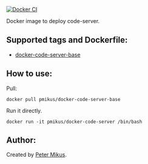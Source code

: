 [![Docker CI](https://github.com/pmikus/docker-code-server/actions/workflows/CI.yml/badge.svg)](https://github.com/pmikus/docker-code-serer/actions/workflows/CI.yml)


Docker image to deploy code-server.

## Supported tags and Dockerfile:

- [docker-code-server-base](https://github.com/pmikus/docker-code-server/blob/main/base/Dockerfile)

## How to use:

Pull:

```shell
docker pull pmikus/docker-code-server-base
```

Run it directly.

```shell
docker run -it pmikus/docker-code-server /bin/bash
```

## Author:

Created by [Peter Mikus](https://www.linkedin.com/in/petermikus/).
